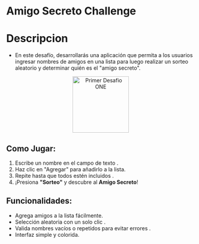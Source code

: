 <h1>Amigo Secreto Challenge</h1>

<h1>Descripcion</h1>

- En este desafío, desarrollarás una aplicación que permita a los usuarios ingresar nombres de amigos en una lista para luego realizar un sorteo aleatorio y determinar quién es el "amigo secreto".


<p align="center">
  <img src="https://cdn1.gnarususercontent.com.br/6/409216/ff043987-239b-4661-bdb1-7f4ca6092c48.png" width="150" height="150" alt="Primer Desafio ONE">
</p>

## Como Jugar:
1. Escribe un nombre en el campo de texto .  
2. Haz clic en "Agregar" para añadirlo a la lista.  
3. Repite hasta que todos estén incluidos .  
4. ¡Presiona **"Sorteo"**  y descubre al **Amigo Secreto**!

## Funcionalidades:
- Agrega amigos a la lista fácilmente.
- Selección aleatoria con un solo clic .
- Valida nombres vacíos o repetidos para evitar errores .
- Interfaz simple y colorida.
  
